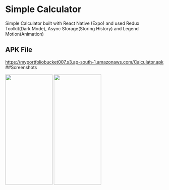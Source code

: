# Simple Calculator
Simple Calculator built with React Native (Expo) and used Redux Toolkit(Dark Mode), Async Storage(Storing History) and Legend Motion(Animation)
## APK File
https://myportfoliobucket007.s3.ap-south-1.amazonaws.com/Calculator.apk
##Screenshots

<img src="https://user-images.githubusercontent.com/54579621/221428844-da4c0680-aa2f-44c4-8b44-5a437917cea5.png" width="150" height="350">
<img src="https://user-images.githubusercontent.com/54579621/221428870-f4b59b17-5777-4d2d-8c01-a288af04c7e3.png" width="150" height="350">
